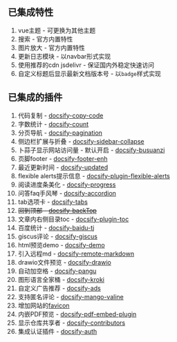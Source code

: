 ## 已集成特性
1. vue主题 - 可更换为其他主题
2. 搜索 - 官方内置特性
3. 图片放大 - 官方内置特性
4. 更新日志模块 - 以navbar形式实现
5. 使用推荐的cdn jsdelivr - 保证国内外稳定快速访问
6. 自定义标题后显示最新文档版本号 - 以`badge`样式实现

## 已集成的插件
1. 代码复制 - [docsify-copy-code](https://www.npmjs.com/package/docsify-copy-code)
2. 字数统计 - [docsify-count](https://www.npmjs.com/package/docsify-count)
3. 分页导航 - [docsify-pagination](https://www.npmjs.com/package/docsify-pagination)
4. 侧边栏扩展与折叠 - [docsify-sidebar-collapse](https://www.npmjs.com/package/docsify-sidebar-collapse)
5. 卜蒜子显示网站访问量 - 默认开启 - [docsify-busuanzi](https://www.npmjs.com/package/docsify-busuanzi)
6. 页脚footer - [docsify-footer-enh](https://www.npmjs.com/package/docsify-footer-enh)
7. 最近更新时间 - [docsify-updated](https://www.npmjs.com/package/docsify-updated)
8. flexible alerts提示信息 - [docsify-plugin-flexible-alerts](https://www.npmjs.com/package/docsify-plugin-flexible-alerts)
9. 阅读进度条美化 - [docsify-progress](https://www.npmjs.com/package/docsify-progress)
10. 问答faq手风琴 - [docsify-accordion](https://www.npmjs.com/package/docsify-accordion)
11. tab选项卡 - [docsify-tabs](https://www.npmjs.com/package/docsify-tabs)
12. ~~回到顶部 - [docsify-backTop](https://www.npmjs.com/package/docsify-backTop)~~
13. 文章内右侧目录toc - [docsify-plugin-toc](https://www.npmjs.com/package/docsify-plugin-toc)
14. 百度统计 - [docsify-baidu-tj](https://www.npmjs.com/package/docsify-baidu-tj)
15. giscus评论 - [docsify-giscus](https://www.npmjs.com/package/docsify-giscus)
16. html预览demo - [docsify-demo](https://www.npmjs.com/package/docsify-demo)
17. 引入远程md - [docsify-remote-markdown](https://www.npmjs.com/package/docsify-remote-markdown)
18. drawio文件预览 - [docsify-drawio](https://www.npmjs.com/package/docsify-drawio)
19. 自动加空格 - [docsify-pangu](https://www.npmjs.com/package/docsify-pangu)
20. 图形语言全家桶 - [docsify-kroki](https://www.npmjs.com/package/docsify-kroki)
21. 自定义广告推荐 - [docsify-ads](https://www.npmjs.com/package/docsify-ads)
22. 支持匿名评论 - [docsify-mango-valine](https://www.npmjs.com/package/docsify-mango-valine)
23. 增加网站的[favicon](https://favicon.io/favicon-generator/)
24. 内嵌PDF预览 - [docsify-pdf-embed-plugin](https://www.npmjs.com/package/docsify-pdf-embed-plugin)
24. 显示仓库共享者 - [docsify-contributors](https://www.npmjs.com/package/docsify-contributors)
26. 集成认证插件 - [docsify-auth](https://www.npmjs.com/package/docsify-auth)